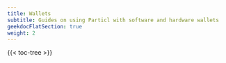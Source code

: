 ```yaml
---
title: Wallets
subtitle: Guides on using Particl with software and hardware wallets
geekdocFlatSection: true
weight: 2
---
```


{{< toc-tree >}}